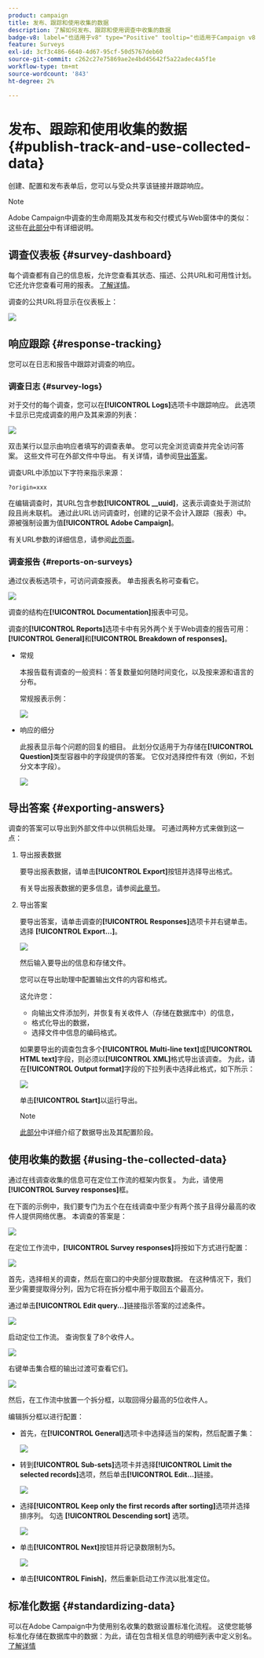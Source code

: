 ```yaml
---
product: campaign
title: 发布、跟踪和使用收集的数据
description: 了解如何发布、跟踪和使用调查中收集的数据
badge-v8: label="也适用于v8" type="Positive" tooltip="也适用于Campaign v8"
feature: Surveys
exl-id: 3cf3c486-6640-4d67-95cf-50d5767deb60
source-git-commit: c262c27e75869ae2e4bd45642f5a22adec4a5f1e
workflow-type: tm+mt
source-wordcount: '843'
ht-degree: 2%

---
```


# 发布、跟踪和使用收集的数据{#publish-track-and-use-collected-data}



创建、配置和发布表单后，您可以与受众共享该链接并跟踪响应。

>[!NOTE]
>
>Adobe Campaign中调查的生命周期及其发布和交付模式与Web窗体中的类似：这些在[此部分](../../web/using/about-web-forms.md)中有详细说明。

## 调查仪表板 {#survey-dashboard}

每个调查都有自己的信息板，允许您查看其状态、描述、公共URL和可用性计划。 它还允许您查看可用的报表。 [了解详情](#reports-on-surveys)。

调查的公共URL将显示在仪表板上：

![](assets/survey_public_url.png)

## 响应跟踪 {#response-tracking}

您可以在日志和报告中跟踪对调查的响应。

### 调查日志 {#survey-logs}

对于交付的每个调查，您可以在&#x200B;**[!UICONTROL Logs]**&#x200B;选项卡中跟踪响应。 此选项卡显示已完成调查的用户及其来源的列表：

![](assets/s_ncs_admin_survey_logs.png)

双击某行以显示由响应者填写的调查表单。 您可以完全浏览调查并完全访问答案。 这些文件可在外部文件中导出。 有关详情，请参阅[导出答案](#exporting-answers)。

调查URL中添加以下字符来指示来源：

```
?origin=xxx
```

在编辑调查时，其URL包含参数&#x200B;**[!UICONTROL __uuid]**，这表示调查处于测试阶段且尚未联机。 通过此URL访问调查时，创建的记录不会计入跟踪（报表）中。 源被强制设置为值&#x200B;**[!UICONTROL Adobe Campaign]**。

有关URL参数的详细信息，请参阅[此页面](../../web/using/defining-web-forms-properties.md#form-url-parameters)。

### 调查报告 {#reports-on-surveys}

通过仪表板选项卡，可访问调查报表。 单击报表名称可查看它。

![](assets/s_ncs_admin_survey_report_doc.png)

调查的结构在&#x200B;**[!UICONTROL Documentation]**&#x200B;报表中可见。

调查的&#x200B;**[!UICONTROL Reports]**&#x200B;选项卡中有另外两个关于Web调查的报告可用： **[!UICONTROL General]**&#x200B;和&#x200B;**[!UICONTROL Breakdown of responses]**。

* 常规

  本报告载有调查的一般资料：答复数量如何随时间变化，以及按来源和语言的分布。

  常规报表示例：

  ![](assets/s_ncs_admin_survey_report_0.png)

* 响应的细分

  此报表显示每个问题的回复的细目。 此划分仅适用于为存储在&#x200B;**[!UICONTROL Question]**&#x200B;类型容器中的字段提供的答案。 它仅对选择控件有效（例如，不划分文本字段）。

  ![](assets/s_ncs_admin_survey_report_2.png)

## 导出答案 {#exporting-answers}

调查的答案可以导出到外部文件中以供稍后处理。 可通过两种方式来做到这一点：

1. 导出报表数据

   要导出报表数据，请单击&#x200B;**[!UICONTROL Export]**&#x200B;按钮并选择导出格式。

   有关导出报表数据的更多信息，请参阅[此章节](../../reporting/using/about-reports-creation-in-campaign.md)。

1. 导出答案

   要导出答案，请单击调查的&#x200B;**[!UICONTROL Responses]**&#x200B;选项卡并右键单击。 选择 **[!UICONTROL Export...]**。

   ![](assets/s_ncs_admin_survey_logs_export_menu.png)

   然后输入要导出的信息和存储文件。

   您可以在导出助理中配置输出文件的内容和格式。

   这允许您：

   * 向输出文件添加列，并恢复有关收件人（存储在数据库中）的信息，
   * 格式化导出的数据，
   * 选择文件中信息的编码格式。

   如果要导出的调查包含多个&#x200B;**[!UICONTROL Multi-line text]**&#x200B;或&#x200B;**[!UICONTROL HTML text]**&#x200B;字段，则必须以&#x200B;**[!UICONTROL XML]**&#x200B;格式导出该调查。 为此，请在&#x200B;**[!UICONTROL Output format]**&#x200B;字段的下拉列表中选择此格式，如下所示：

   ![](assets/s_ncs_admin_survey_logs_export_xml.png)

   单击&#x200B;**[!UICONTROL Start]**&#x200B;以运行导出。

   >[!NOTE]
   >
   >[此部分](../../platform/using/about-generic-imports-exports.md)中详细介绍了数据导出及其配置阶段。

## 使用收集的数据 {#using-the-collected-data}

通过在线调查收集的信息可在定位工作流的框架内恢复。 为此，请使用&#x200B;**[!UICONTROL Survey responses]**&#x200B;框。

在下面的示例中，我们要专门为五个在在线调查中至少有两个孩子且得分最高的收件人提供网络优惠。 本调查的答案是：

![](assets/s_ncs_admin_survey_responses_wf_box_4.png)

在定位工作流中，**[!UICONTROL Survey responses]**&#x200B;将按如下方式进行配置：

![](assets/s_ncs_admin_survey_responses_wf_box_1.png)

首先，选择相关的调查，然后在窗口的中央部分提取数据。 在这种情况下，我们至少需要提取得分列，因为它将在拆分框中用于取回五个最高分。

通过单击&#x200B;**[!UICONTROL Edit query...]**&#x200B;链接指示答案的过滤条件。

![](assets/s_ncs_admin_survey_responses_wf_box_2.png)

启动定位工作流。 查询恢复了8个收件人。

![](assets/s_ncs_admin_survey_responses_wf_box_5.png)

右键单击集合框的输出过渡可查看它们。

![](assets/s_ncs_admin_survey_responses_wf_box_6.png)

然后，在工作流中放置一个拆分框，以取回得分最高的5位收件人。

编辑拆分框以进行配置：

* 首先，在&#x200B;**[!UICONTROL General]**&#x200B;选项卡中选择适当的架构，然后配置子集：

  ![](assets/s_ncs_admin_survey_responses_wf_box_6b.png)

* 转到&#x200B;**[!UICONTROL Sub-sets]**&#x200B;选项卡并选择&#x200B;**[!UICONTROL Limit the selected records]**&#x200B;选项，然后单击&#x200B;**[!UICONTROL Edit...]**&#x200B;链接。

  ![](assets/s_ncs_admin_survey_responses_wf_box_7.png)

* 选择&#x200B;**[!UICONTROL Keep only the first records after sorting]**&#x200B;选项并选择排序列。 勾选 **[!UICONTROL Descending sort]** 选项。

  ![](assets/s_ncs_admin_survey_responses_wf_box_8.png)

* 单击&#x200B;**[!UICONTROL Next]**&#x200B;按钮并将记录数限制为5。

  ![](assets/s_ncs_admin_survey_responses_wf_box_9.png)

* 单击&#x200B;**[!UICONTROL Finish]**，然后重新启动工作流以批准定位。

## 标准化数据 {#standardizing-data}

可以在Adobe Campaign中为使用别名收集的数据设置标准化流程。 这使您能够标准化存储在数据库中的数据：为此，请在包含相关信息的明细列表中定义别名。 [了解详情](../../platform/using/managing-enumerations.md#about-enumerations)
